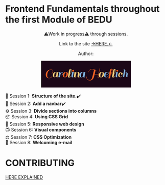# Frontend Fundamentals throughout the first Module of BEDU
<div align=center>
⚠️Work in progress⚠️ through sessions.<p>
  Link to the site <a href="https://quizzical-bose-eb5daf.netlify.app" target="_blank" rel="noopener noreferrer">→HERE.←</a>
  <p>Author:<p>
  <img src="https://raw.githubusercontent.com/Carohoeflich/Frontendfundamentals/master/assets/carolinahoeflich.gif" alt="carolina hoeflich" width="281" height="84"/>
  </div>
<div align=mypars class"sessions">
  🚧 Session 1: <b>Structure of the site.</b>✔️<br>
  🍔 Session 2: <b>Add a navbar</b>✔️<br>
  ⚙️ Session 3: <b>Divide sections into columns</b><br>
  📦 Session 4: <b>Using CSS Grid</b><br>
  📲 Session 5: <b>Responsive web design</b><br>
  📺 Session 6: <b>Visual components</b><br>
  ⚖️ Session 7: <b>CSS Optimization</b><br>
  📩 Session 8: <b>Welcoming e-mail</b><br>
</div>
<p>
  <h1>CONTRIBUTING</h1>
  <a href="https://github.com/Carohoeflich/Frontendfundamentals/blob/master/CONTRIBUTING.md">HERE EXPLAINED</a>
